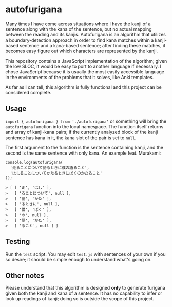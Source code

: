 # autofurigana

Many times I have come across situations where I have the kanji of a sentence
along with the kana of the sentence, but no actual mapping between the reading
and its kanjis. Autofurigana is an algorithm that utilizes a boundary-detection
approach in order to find kana matches within a kanji-based sentence and
a kana-based sentence; after finding these matches, it becomes easy figure out
which characters are represented by the kanji.

This repository contains a JavaScript implementation of the algorithm; given
the low SLOC, it would be easy to port to another language if necessary.
I chose JavaScript because it is usually the most easily accessible language in
the environments of the problems that it solves, like Anki templates.

As far as I can tell, this algorithm is fully functional and this project can
be considered complete.

## Usage

`import { autofurigana } from './autofurigana'` or something will bring the
`autofurigana` function into the local namespace. The function itself returns
and array of kanji-kana pairs; if the currently analyzed block of the kanji
sentence has kana in it, the kana slot of the pair is set to `null`.

The first argument to the function is the sentence containing kanji, and the
second is the same sentence with only kana. An example feat. Murakami:

```
console.log(autofurigana(
  '走ることについて語るときに僕の語ること',
  'はしることについてかたるときにぼくのかたること'
));

> [ [ '走', 'はし' ],
>   [ 'ることについて', null ],
>   [ '語', 'かた' ],
>   [ 'るときに', null ],
>   [ '僕', 'ぼく' ],
>   [ 'の', null ],
>   [ '語', 'かた' ],
>   [ 'ること', null ] ]
```

## Testing

Run the `test` script. You may edit `test.js` with sentences of your own if
you so desire; it should be simple enough to understand what's going on.

## Other notes

Please understand that this algorithm is designed **only** to generate furigana
given both the kanji and kana of a sentence. It has no capability to infer or
look up readings of kanji; doing so is outside the scope of this project.
